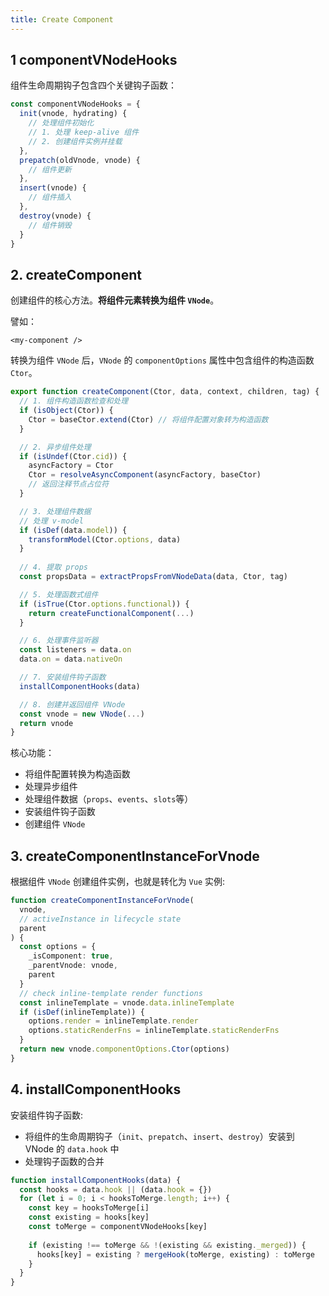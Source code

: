 ```yaml
---
title: Create Component
---
```


## 1 componentVNodeHooks

组件生命周期钩子包含四个关键钩子函数：

```ts
const componentVNodeHooks = {
  init(vnode, hydrating) {
    // 处理组件初始化
    // 1. 处理 keep-alive 组件
    // 2. 创建组件实例并挂载
  },
  prepatch(oldVnode, vnode) {
    // 组件更新
  },
  insert(vnode) {
    // 组件插入
  },
  destroy(vnode) {
    // 组件销毁
  }
}
```

## 2. createComponent

创建组件的核心方法。**将组件元素转换为组件 `VNode`**。

譬如：

```vue
<my-component />
```

转换为组件 `VNode` 后，`VNode` 的 `componentOptions` 属性中包含组件的构造函数 `Ctor`。

```ts
export function createComponent(Ctor, data, context, children, tag) {
  // 1. 组件构造函数检查和处理
  if (isObject(Ctor)) {
    Ctor = baseCtor.extend(Ctor) // 将组件配置对象转为构造函数
  }

  // 2. 异步组件处理
  if (isUndef(Ctor.cid)) {
    asyncFactory = Ctor
    Ctor = resolveAsyncComponent(asyncFactory, baseCtor)
    // 返回注释节点占位符
  }

  // 3. 处理组件数据
  // 处理 v-model
  if (isDef(data.model)) {
    transformModel(Ctor.options, data)
  }
  
  // 4. 提取 props
  const propsData = extractPropsFromVNodeData(data, Ctor, tag)

  // 5. 处理函数式组件
  if (isTrue(Ctor.options.functional)) {
    return createFunctionalComponent(...)
  }

  // 6. 处理事件监听器
  const listeners = data.on
  data.on = data.nativeOn

  // 7. 安装组件钩子函数
  installComponentHooks(data)

  // 8. 创建并返回组件 VNode
  const vnode = new VNode(...)
  return vnode
}
```

核心功能：

- 将组件配置转换为构造函数
- 处理异步组件
- 处理组件数据（`props`、`events`、`slots`等）
- 安装组件钩子函数
- 创建组件 `VNode`

## 3. createComponentInstanceForVnode

根据组件 `VNode` 创建组件实例，也就是转化为 `Vue` 实例:

```ts
function createComponentInstanceForVnode(
  vnode,
  // activeInstance in lifecycle state
  parent
) {
  const options = {
    _isComponent: true,
    _parentVnode: vnode,
    parent
  }
  // check inline-template render functions
  const inlineTemplate = vnode.data.inlineTemplate
  if (isDef(inlineTemplate)) {
    options.render = inlineTemplate.render
    options.staticRenderFns = inlineTemplate.staticRenderFns
  }
  return new vnode.componentOptions.Ctor(options)
}
```

## 4. installComponentHooks

安装组件钩子函数:

- 将组件的生命周期钩子（`init`、`prepatch`、`insert`、`destroy`）安装到 VNode 的 `data.hook` 中
- 处理钩子函数的合并

```ts
function installComponentHooks(data) {
  const hooks = data.hook || (data.hook = {})
  for (let i = 0; i < hooksToMerge.length; i++) {
    const key = hooksToMerge[i]
    const existing = hooks[key]
    const toMerge = componentVNodeHooks[key]
    
    if (existing !== toMerge && !(existing && existing._merged)) {
      hooks[key] = existing ? mergeHook(toMerge, existing) : toMerge
    }
  }
}
```